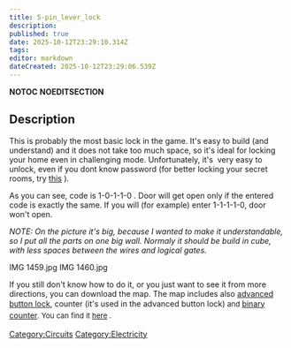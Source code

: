 ```yaml
---
title: 5-pin_lever_lock
description: 
published: true
date: 2025-10-12T23:29:10.314Z
tags: 
editor: markdown
dateCreated: 2025-10-12T23:29:06.539Z
---
```


__NOTOC__ __NOEDITSECTION__

## Description

This is probably the most basic lock in the game. It's easy to build
(and understand) and it does not take too much space, so it's ideal for
locking your home even in challenging mode. Unfortunately, it's  very
easy to unlock, even if you dont know password (for better locking your
secret rooms, try [this](Advanced_button_lock "wikilink") ).

As you can see, code is 1-0-1-1-0 . Door will get open only if the
entered code is exactly the same. If you will (for example) enter
1-1-1-1-0, door won't open.

*NOTE: On the picture it's big, because I wanted to make it
understandable, so I put all the parts on one big wall. Normaly it
should be build in cube, with less spaces between the wires and logical
gates.*

IMG 1459.jpg IMG 1460.jpg

If you still don't know how to do it, or you just want to see it from
more directions, you can download the map. The map includes
also [advanced button lock](advanced_button_lock "wikilink"), counter
(it's used in the advanced button
lock) <span style="font-size:13px;line-height:21px;">and </span>[binary
counter](http://survivalcraftgame.wikia.com/wiki/Binary_counter)<span style="font-size:13px;line-height:21px;">.
You can find
it [here](https://dl.dropboxusercontent.com/s/f35u4c5kicny7hg/JP%20wiki%20tutor.scworld?token_hash=AAFP4dRzcQQcLxZOAYXDMZHUF2atfw8LxrXMkbmMntr4FQ&dl=1) .</span>

[Category:Circuits](Category:Circuits "wikilink")
[Category:Electricity](Category:Electricity "wikilink")